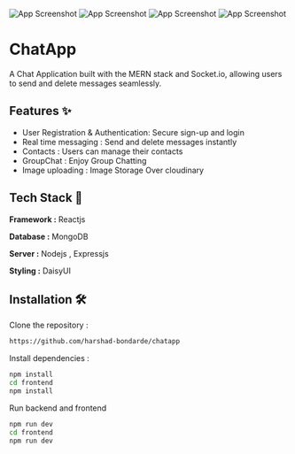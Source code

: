 
![App Screenshot](https://i.postimg.cc/pLhKq2g6/Screenshot-2025-02-23-003417.png)
![App Screenshot](https://i.postimg.cc/W3jrN0tB/Screenshot-2025-02-23-003659.png)
![App Screenshot](https://i.postimg.cc/P5qHMCB6/Screenshot-2025-02-23-231641.png)
![App Screenshot](https://i.postimg.cc/Jz29K9Wb/Screenshot-2025-02-23-003916.png)





# ChatApp

A Chat Application built with the MERN stack and Socket.io, allowing users to send and delete messages seamlessly.

## Features ✨

- User Registration & Authentication: Secure sign-up and login
- Real time messaging : Send and delete messages instantly
- Contacts : Users can manage their contacts
- GroupChat : Enjoy Group Chatting 
- Image uploading : Image Storage Over cloudinary
## Tech Stack 🚀
 
**Framework :** Reactjs 

**Database :** MongoDB

**Server :** Nodejs , Expressjs

**Styling :** DaisyUI





## Installation 🛠️

Clone the repository : 

```bash
https://github.com/harshad-bondarde/chatapp
```

Install dependencies :
```bash
npm install
cd frontend
npm install
```

Run backend and frontend
```bash
npm run dev
cd frontend
npm run dev
```


